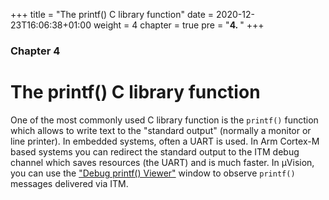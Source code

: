 +++
title = "The printf() C library function"
date = 2020-12-23T16:06:38+01:00
weight = 4
chapter = true
pre = "<b>4. </b>"
+++

### Chapter 4

# The printf() C library function

One of the most commonly used C library function is the `printf()` function which allows to write text to the "standard output" (normally a monitor or line printer). In embedded systems, often a UART is used. In Arm Cortex-M based systems you can redirect the standard output to the ITM debug channel which saves resources (the UART) and is much faster. In µVision, you can use the ["Debug printf() Viewer"](https://www.keil.com/support/man/docs/uv4/uv4_db_dbg_printf_viewer.htm) window to observe `printf()` messages delivered via ITM.